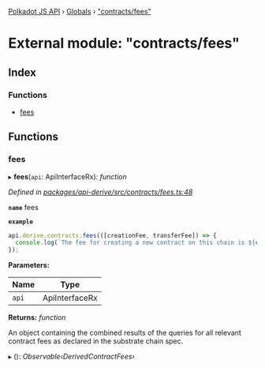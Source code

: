 [Polkadot JS API](../README.md) › [Globals](../globals.md) › ["contracts/fees"](_contracts_fees_.md)

# External module: "contracts/fees"

## Index

### Functions

* [fees](_contracts_fees_.md#fees)

## Functions

###  fees

▸ **fees**(`api`: ApiInterfaceRx): *function*

*Defined in [packages/api-derive/src/contracts/fees.ts:48](https://github.com/polkadot-js/api/blob/0fa6b99c9e/packages/api-derive/src/contracts/fees.ts#L48)*

**`name`** fees

**`example`** 
<BR>

```javascript
api.derive.contracts.fees(([creationFee, transferFee]) => {
  console.log(`The fee for creating a new contract on this chain is ${creationFee} units. The fee required to call this contract is ${transferFee} units.`);
});
```

**Parameters:**

Name | Type |
------ | ------ |
`api` | ApiInterfaceRx |

**Returns:** *function*

An object containing the combined results of the queries for
all relevant contract fees as declared in the substrate chain spec.

▸ (): *Observable‹DerivedContractFees›*
